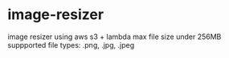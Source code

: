 # image-resizer
image resizer using aws s3 + lambda
max file size under 256MB
suppported file types: .png, .jpg, .jpeg